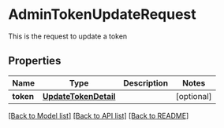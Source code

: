 # AdminTokenUpdateRequest

This is the request to update a token
## Properties
Name | Type | Description | Notes
------------ | ------------- | ------------- | -------------
**token** | [**UpdateTokenDetail**](UpdateTokenDetail.md) |  | [optional] 

[[Back to Model list]](../README.md#documentation-for-models) [[Back to API list]](../README.md#documentation-for-api-endpoints) [[Back to README]](../README.md)


